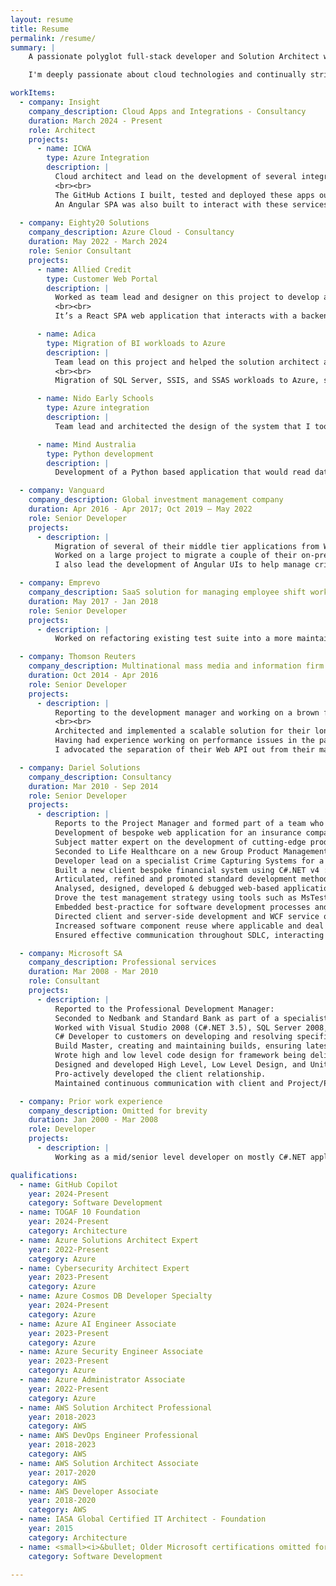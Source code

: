 ```yaml
---
layout: resume
title: Resume
permalink: /resume/
summary: |
    A passionate polyglot full-stack developer and Solution Architect with over 25 years of development experience, specializing in scalable, high-performant cloud solutions across diverse industries. I've led the architecture and development of numerous cloud-based projects, notably an Azure integration project for an Australian government organization that had to handle vast volumes of streaming data, which needed to be accurately ingested and reported on, with life-critical implications. This involved meeting demanding throughput requirements, while ensuring all functional and remaining non-functional requirements are met.<br><br>

    I'm deeply passionate about cloud technologies and continually striving to enhance my knowledge and skills in this field, as demonstrated by the numerous certifications I've earned across both Azure and AWS. I've built DevOps pipelines for the projects I've worked on, including those that provision all necessary cloud resources (via Infrastructure-as-Code), as well as pipelines for building, testing, and deploying developed applications. Throughout, ensuring adherence to the pillars of the Well-Architected Framework, delivering secure, reliable, performant, cost-effective, and resilient systems. Most of my experience has been in software development, where I adhere to a TDD approach that fosters decoupled, testable, and maintainable SOLID code.<br><br>

workItems:
  - company: Insight
    company_description: Cloud Apps and Integrations - Consultancy
    duration: March 2024 - Present
    role: Architect
    projects:
      - name: ICWA
        type: Azure Integration
        description: |
          Cloud architect and lead on the development of several integrations built within their Azure tenancy. The solution comprised several Function and Logic Apps scoped to a particular function of the business, which made sense having them contained within a GitHub repo (mono). The applications were developed using an event-driven architecture, where Azure Service Bus was the message broker of choice. The Outbox pattern aided in ensuring data consistency across domains, especially where integration events needed to be published (via Service Bus Topics) across service boundaries. The C# solutions for each of the Function & Logic apps followed a Clean architecture project structure, while Nuget packages were used to share code (keeping it DRY).
          <br><br>
          The GitHub Actions I built, tested and deployed these apps out to the relevant environment, depending on the progression of the commit. A commit could be deployed to DEV through a feature branch for further developer testing, but higher environments had stricter control via approval gates and specially designated branches (release for TEST and main from PROD).<br><br>
          An Angular SPA was also built to interact with these services via a secure API (using OAuth2 via Azure App Registrations that were created for both frontend and backends).
    
  - company: Eighty20 Solutions
    company_description: Azure Cloud - Consultancy
    duration: May 2022 - March 2024
    role: Senior Consultant
    projects:
      - name: Allied Credit
        type: Customer Web Portal
        description: |
          Worked as team lead and designer on this project to develop a public facing web application to serve as a customer portal for an insurance company. I produced a solution architecture document describing the various design aspects of the system around security, scalability, performance, maintainability, supportability and monitoring. I had walkthroughs with the customer explaining the solutions and decisions made, and had to demo new features on a bi-weekly basis.
          <br><br>
          It’s a React SPA web application that interacts with a backend API developed using an Azure Function app. Requests are routed via Azure Front Door & WAF to the web server hosting the SPA, the Storage Account hosting the assets and the Azure Function backend. All resources deployed as IaC (Bicep) via Azure DevOps pipelines to DEV and gated PROD environments. All traffic remains on the private network after being received from Front Door, i.e. Private Endpoints are used to PaaS services and all public network access disabled. RBAC & Managed Identities are used to secure access to the various services used (Storage Account, KeyVault).

      - name: Adica
        type: Migration of BI workloads to Azure
        description: |
          Team lead on this project and helped the solution architect also assigned to the project with ~90% of the design. I mostly helped with deciding and coordinating what tasks needed to be worked on to see the solution through to production, while also catering for a switch over scenario where the legacy and new systems had to run in parallel for a period of time.
          <br><br>
          Migration of SQL Server, SSIS, and SSAS workloads to Azure, specifically Azure SQL Managed Instance, with Multidimensional cubes hosted in SSAS running on an IaaS VM, and SSIS jobs migrated to Azure Data Factory. All resources deployed as IaC (Terraform) via Azure DevOps pipelines. This too is a multi-environment configuration with DEV and PROD. Again, RBAC and Managed Identities used for Data Factory, SQL Managed Instance, KeyVault and Storage Account. Configured Windows Auth with SQL MI so that authorized domain users are able to use their Windows accounts to connect to the databases using SSMS.

      - name: Nido Early Schools
        type: Azure integration
        description: |
          Team lead and architected the design of the system that I too had to produce the solution architecture document on for the customer. The solution predominately was an Azure Durable Function (along with the usual KeyVault for secrets, storage account to handle the orchestrations, etc.) that triggered off a web hook configured in the source API, that then pulled the updated data into a target API. As tasks were completed, the customer was able to validate functionality and as has been the case with all the other projects I’ve been assigned, ensuring Azure DevOps pipelines are implemented from the start, deployment out to the various environments, including to prod at time of go-live, was seamless.

      - name: Mind Australia
        type: Python development
        description: |
          Development of a Python based application that would read data in from a file and insert records into a database, making use of structured logging, dependency injection, unit tests, etc. to developing a Static Web App where I used React and .NET to deliver a UI the company required that would search through a significant amount of records stored in a Azure Storage Table.

  - company: Vanguard
    company_description: Global investment management company
    duration: Apr 2016 - Apr 2017; Oct 2019 – May 2022
    role: Senior Developer
    projects:
      - description: |
          Migration of several of their middle tier applications from WebMethods to a C#.NET WebAPI solution, and was able to achieve ~80% code coverage. 
          Worked on a large project to migrate a couple of their on-premise applications to the cloud. Implemented a core NodeJs library used across all the lambdas to abstract a lot of the complexity away (i.e. cross-cutting concerns) from the various lambda’s code bases, e.g. ensuring all logs are enriched with lambda request IDs & message queue IDs to ease tracing of lambda invocations along with auth token generation for API integration, etc. Was able to achieve ~90% unit test coverage for the numerous lambda’s that were implemented. 
          I also lead the development of Angular UIs to help manage critical systems. 

  - company: Emprevo
    company_description: SaaS solution for managing employee shift work
    duration: May 2017 - Jan 2018
    role: Senior Developer
    projects:
      - description: |
          Worked on refactoring existing test suite into a more maintainable and reliable test suite. Was able to improve significant portions of both frontend and backend code. The frontend is an Angular 5 application, while the backend was written using ASP.NET WebApi, Dapper, Ninject, and .NET Core for the AWS Lambda services. I refactored portions of their backend code to follow SOLID priciples, making for a more maintainable code base and gained significant experience working with AWS services (S3, Lambda’s, DynamoDB, RDS, Elasticsearch, EC2). Have also guided the team in tackling large stories in the sprint to completion.

  - company: Thomson Reuters
    company_description: Multinational mass media and information firm
    duration: Oct 2014 - Apr 2016
    role: Senior Developer
    projects:
      - description: |
          Reporting to the development manager and working on a brown fields project (handling fringe benefits tax for corporations within Australia) to port their existing desktop application to the web. I’ve setup automated deployments to various environments and configured automated running of unit and integrations tests (both client side and server side). 
          <br><br>
          Architected and implemented a scalable solution for their long running processes (large file imports, etc.) using WCF, WAS (Windows Process Activation Service) and MSMQ. SignalR was also incorporated to notify users of completion of these longer running jobs via toastr popups. A bad user experience for the user with the Desktop solution now became non-intrusive and users were now able to continue using the system and not be held up while these background jobs are being processed.
          Having had experience working on performance issues in the past, I was assigned the task of sorting out performance bottlenecks. After tweaking queries in Entityframework and optimizing the database (adding missing indexes, removing unescessary indexes, etc.) and implementing caching strategies (2nd level caching within EF), we were able to get queries on large datasets completing within the defined SLA (including server side paging, sorting, filtering and grouping).
          I advocated the separation of their Web API out from their main web application that hosted their AngularJS SPA. Implemented OWIN security using web token based authentication that would intercept calls to the Web API ensuring authenticated users were able to seamlessly use the web API once initially authenticated.

  - company: Dariel Solutions
    company_description: Consultancy
    duration: Mar 2010 - Sep 2014
    role: Senior Developer
    projects:
      - description: |
          Reports to the Project Manager and formed part of a team who were outsourced to projects based either at the client or developed at Dariel HQ.
          Development of bespoke web application for an insurance company using ASP.NET MVC v5 and AngularJs, with a WCF service backend with a MS SQL Server data tier. We used a Git SCM. 
          Subject matter expert on the development of cutting-edge products and applications including that of web-based solutions, product management systems, finance applications and more.
          Seconded to Life Healthcare on a new Group Product Management System that draws data from over 90+ hospitals and updates more than 100,000 products. I was lead developer and designer on this 2.5 year project where we developed the application using C#.NET v4, ASP.NET MVC v4, JavaScript (jQuery 1.7, KnockoutJs), WCF v4, and MS SQL 2008. We followed Agile Scrum methodologies with morning standups, iterations, retrospectives, CI/daily builds with tests being run on every checkin (MSBuild scripts were written & maintained and configured within TFS). The application was deployed at the start of every 4th week of the iteration for testing, while regression testing took place every 1st week of the following iteration. Testers were able to then test the new features(& bug fixes of previous iteration) and all task/bug tracking was handled via TFS.<br><br>
          Developer lead on a specialist Crime Capturing Systems for a South African mining; a fully multilingual localized multi-tiered application developed with C#.NET v3.5 (Silverlight v4 along with RIA services) for the front-end and WCF, with MS SQL 2008 database.
          Built a new client bespoke financial system using C#.NET v4 : WPF v4 for the front-end and WCF v4.
          Articulated, refined and promoted standard development methods and processes based on best practices, and lead development methodologies, tools, key performance indicators (KPIs).
          Analysed, designed, developed & debugged web-based applications.
          Drove the test management strategy using tools such as MsTest, NUnit and RhinoMocks for unit & integration tests with TFS 2010 (Team Foundation Server) as our CI build + SCM server.
          Embedded best-practice for software development processes and standards (Agile Development, GUI standards, etc.), thus ensuring projects were being delivered as per project plan and standards.
          Directed client and server-side development and WCF service oriented architecture.
          Increased software component reuse where applicable and deal with production issues.
          Ensured effective communication throughout SDLC, interacting during each stage with project managers, other

  - company: Microsoft SA
    company_description: Professional services
    duration: Mar 2008 - Mar 2010
    role: Consultant
    projects:
      - description: |
          Reported to the Professional Development Manager:
          Seconded to Nedbank and Standard Bank as part of a specialist team for the development and replacement of existing legacy systems and deployment of new banking platform. 
          Worked with Visual Studio 2008 (C#.NET 3.5), SQL Server 2008, Enterprise Library 4.1 (Unity & Logging Application Blocks specifically), MOSS 2007, WSS 3.0, and Team Foundation Server 2005, 2008.
          C# Developer to customers on developing and resolving specific customer issues.
          Build Master, creating and maintaining builds, ensuring latest code base is compiled, packaged, and deployed frequently for testing purposes, ensuring the quality of software being developed is of the highest standard,
          Wrote high and low level code design for framework being delivered, led design reviews against customer requirements, conducted code performance tuning and troubleshooting.
          Designed and developed High Level, Low Level Design, and Unit Test Plan, leading the team through integration / System / Performance testing based on integration and system test plans and supports UAT.
          Pro-actively developed the client relationship.
          Maintained continuous communication with client and Project/Programme Manager throughout development, build and go-live, and to Resource Manager as part of the internal team.

  - company: Prior work experience
    company_description: Omitted for brevity
    duration: Jan 2000 - Mar 2008
    role: Developer
    projects:
      - description: |
          Working as a mid/senior level developer on mostly C#.NET applications across a variety of technologies & frameworks like WWF (Windows Workflow Foundation) WPF (Windows Presentation Foundation), WCF (Windows Communication Foundation), Silverlight, Windows forms, ASP.NET MVC, but I also worked on a few Java applications too.

qualifications:
  - name: GitHub Copilot
    year: 2024-Present
    category: Software Development
  - name: TOGAF 10 Foundation
    year: 2024-Present
    category: Architecture
  - name: Azure Solutions Architect Expert
    year: 2022-Present
    category: Azure
  - name: Cybersecurity Architect Expert
    year: 2023-Present
    category: Azure
  - name: Azure Cosmos DB Developer Specialty
    year: 2024-Present
    category: Azure
  - name: Azure AI Engineer Associate
    year: 2023-Present
    category: Azure
  - name: Azure Security Engineer Associate
    year: 2023-Present
    category: Azure
  - name: Azure Administrator Associate
    year: 2022-Present
    category: Azure
  - name: AWS Solution Architect Professional
    year: 2018-2023
    category: AWS
  - name: AWS DevOps Engineer Professional
    year: 2018-2023
    category: AWS
  - name: AWS Solution Architect Associate
    year: 2017-2020 
    category: AWS
  - name: AWS Developer Associate
    year: 2018-2020
    category: AWS
  - name: IASA Global Certified IT Architect - Foundation
    year: 2015
    category: Architecture
  - name: <small><i>&bullet; Older Microsoft certifications omitted for brevity</i></small>
    category: Software Development

---
```

